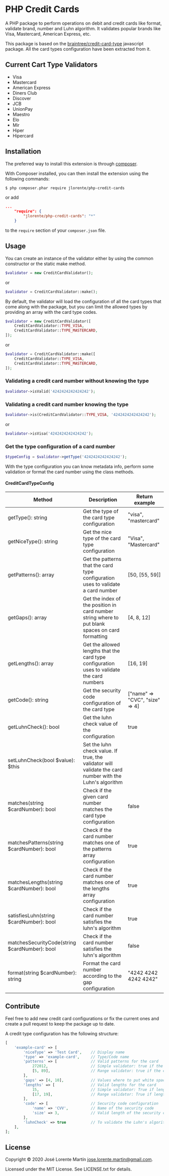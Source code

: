 PHP Credit Cards
================

A PHP package to perform operations on debit and credit cards like format, validate 
brand, number and Luhn algorithm. It validates popular brands like Visa, Mastercard, 
American Express, etc.

This package is based on the [braintree/credit-card-type](https://github.com/braintree/credit-card-type) 
javascript package. All the card types configuration have been extracted from it.

## Current Cart Type Validators

* Visa
* Mastercard
* American Express
* Diners Club
* Discover
* JCB
* UnionPay
* Maestro
* Elo
* Mir
* Hiper
* Hipercard

## Installation

The preferred way to install this extension is through [composer](http://getcomposer.org/download/).

With Composer installed, you can then install the extension using the following commands:

```bash
$ php composer.phar require jlorente/php-credit-cards
```

or add 

```json
...
    "require": {
        "jlorente/php-credit-cards": "*"
    }
```

to the ```require``` section of your `composer.json` file.

## Usage

You can create an instance of the validator either by using the common 
constructor or the static make method.

```php
$validator = new CreditCardValidator();
```

or 

```php
$validator = CreditCardValidator::make();
```

By default, the validator will load the configuration of all the card types that 
come along with the package, but you can limit the allowed types by providing 
an array with the card type codes.

```php
$validator = new CreditCardValidator([
    CreditCardValidator::TYPE_VISA,
    CreditCardValidator::TYPE_MASTERCARD,
]);
```

or

```php
$validator = CreditCardValidator::make([
    CreditCardValidator::TYPE_VISA,
    CreditCardValidator::TYPE_MASTERCARD,
]);
```

### Validating a credit card number without knowing the type

```php
$validator->isValid('4242424242424242');
```

### Validating a credit card number knowing the type

```php
$validator->is(CreditCardValidator::TYPE_VISA, '4242424242424242');
```

or 

```php
$validator->isVisa('4242424242424242');
```

### Get the type configuration of a card number

```php
$typeConfig = $validator->getType('4242424242424242');
```

With the type configuration you can know metadata info, perform some validation 
or format the card number using the class methods.

#### CreditCardTypeConfig

|Method|Description|Return example|
|---|---|---|
|getType(): string|Get the type of the card type configuration|"visa", "mastercard"|
|getNiceType(): string|Get the nice type of the card type configuration|"Visa", "Mastercard"|
|getPatterns(): array|Get the patterns that the card type configuration uses to validate a card number|[50, [55, 59]]|
|getGaps(): array|Get the index of the position in card number string where to put blank spaces on card formatting|[4, 8, 12]|
|getLengths(): array|Get the allowed lengths that the card type configuration uses to validate the card numbers|[16, 19]|
|getCode(): string|Get the security code configuration of the card type|["name" => "CVC", "size" => 4]|
|getLuhnCheck(): bool|Get the luhn check value of the configuration|true|
|setLuhnCheck(bool $value): $this|Set the luhn check value. If true, the validator will validate the card number with the Luhn's algorithm||
|matches(string $cardNumber): bool|Check if the given card number matches the card type configuration|false|
|matchesPatterns(string $cardNumber): bool|Check if the card number matches one of the patterns array configuration|true|
|matchesLengths(string $cardNumber): bool|Check if the card number matches one of the lengths array configuration|true|
|satisfiesLuhn(string $cardNumber): bool|Check if the card number satisfies the luhn's algorithm|true|
|matchesSecurityCode(string $cardNumber): bool|Check if the card number satisfies the luhn's algorithm|false|
|format(string $cardNumber): string|Format the card number according to the gap configuration|"4242 4242 4242 4242"|

## Contribute

Feel free to add new credit card configurations or fix the current ones and 
create a pull request to keep the package up to date.

A credit type configuration has the following structure:

```php
[
    'example-card' => [
        'niceType' => 'Test Card',    // Display name
        'type' => 'example-card',     // Type/Code name
        'patterns' => [               // Valid patterns for the card
            272012,                   // Simple validator: true if the card begins with the pattern 272012
            [5, 89],                  // Range validator: true if the card initial two digits value is between 5 and 89 both included
        ],
        'gaps' => [4, 10],            // Values where to put white spaces on pretty card formatting. In this example: XXXX XXXXXX XXXXXX
        'lengths' => [                // Valid lengths for the card
            15,                       // Simple validator: True if length is exactly 15
            [17, 19],                 // Range validator: True if length is between 17 and 19 both included
        ],
        'code' => [                   // Security code configuration
            'name' => 'CVV',          // Name of the security code
            'size' => 3,              // Valid length of the security code
        ],
        'luhnCheck' => true           // To validate the Luhn's algorithm when calling matches
    ],
];
```

## License 
Copyright &copy; 2020 José Lorente Martín <jose.lorente.martin@gmail.com>.

Licensed under the MIT License. See LICENSE.txt for details.
